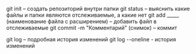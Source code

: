 git init – создать репозиторий внутри папки
git status – выяснить какие файлы и папки являются отслеживаемые, а какие нет
git add _____ (наименование файла с расширением) – добавить файл в отслеживаемые
git commit -m "Комментарий" (снимок) – коммит

git log – подробная история изменений
git log --oneline - история изменений